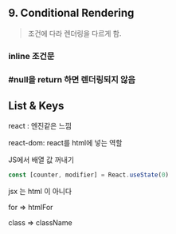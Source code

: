 ## 9. Conditional Rendering

> 조건에  다라 렌더링을 다르게 함.



### inline 조건문



### #null을 return 하면 렌더링되지 않음





## List & Keys





react : 엔진같은 느낌

react-dom: react를 html에 넣는 역할



JS에서 배열 값 꺼내기

```javascript
const [counter, modifier] = React.useState(0)
```



jsx 는 html 이 아니다

for => htmlFor

class => className
